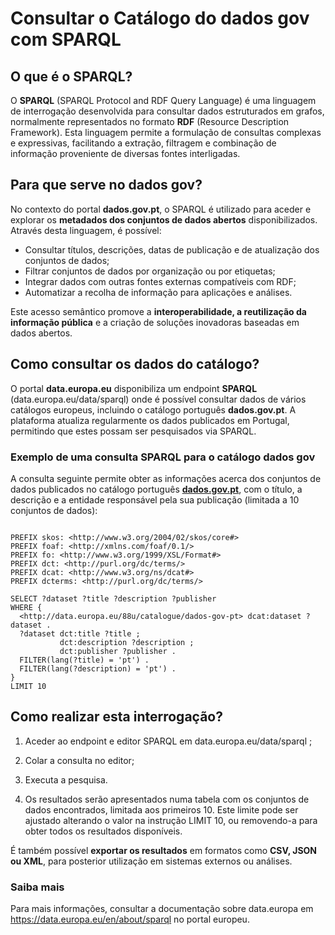 # Consultar o Catálogo do dados gov com SPARQL


## O que é o SPARQL?

O **SPARQL** (SPARQL Protocol and RDF Query Language) é uma linguagem de interrogação desenvolvida para consultar dados estruturados em grafos, normalmente representados no formato **RDF** (Resource Description Framework).
Esta linguagem permite a formulação de consultas complexas e expressivas, facilitando a extração, filtragem e combinação de informação proveniente de diversas fontes interligadas.


## Para que serve no dados gov? 

No contexto do portal **dados.gov.pt**, o SPARQL é utilizado para aceder e explorar os **metadados dos conjuntos de dados abertos** disponibilizados.
Através desta linguagem, é possível:
- Consultar títulos, descrições, datas de publicação e de atualização dos conjuntos de dados;
- Filtrar conjuntos de dados por organização ou por etiquetas;
- Integrar dados com outras fontes externas compatíveis com RDF;
- Automatizar a recolha de informação para aplicações e análises.

Este acesso semântico promove a **interoperabilidade, a reutilização da informação pública** e a criação de soluções inovadoras baseadas em dados abertos. 


## Como consultar os dados do catálogo?

O portal **data.europa.eu** disponibiliza um endpoint **SPARQL** (data.europa.eu/data/sparql) onde é possível consultar dados de vários catálogos europeus, incluindo o catálogo português **dados.gov.pt**. 
A plataforma atualiza regularmente os dados publicados em Portugal, permitindo que estes possam ser pesquisados via SPARQL. 


### Exemplo de uma consulta SPARQL para o catálogo dados gov

A consulta seguinte permite obter as informações acerca dos conjuntos de dados publicados no catálogo português [**dados.gov.pt**](https://dados.gov.pt/), com o título, a descrição e a entidade responsável pela sua publicação (limitada a 10 conjuntos de dados): 


<pre><code>
PREFIX skos: &lt;http://www.w3.org/2004/02/skos/core#&gt;
PREFIX foaf: &lt;http://xmlns.com/foaf/0.1/&gt;
PREFIX fo: &lt;http://www.w3.org/1999/XSL/Format#&gt;
PREFIX dct: &lt;http://purl.org/dc/terms/&gt;
PREFIX dcat: &lt;http://www.w3.org/ns/dcat#&gt;
PREFIX dcterms: &lt;http://purl.org/dc/terms/&gt;

SELECT ?dataset ?title ?description ?publisher
WHERE {
  &lt;http://data.europa.eu/88u/catalogue/dados-gov-pt&gt; dcat:dataset ?dataset .
  ?dataset dct:title ?title ;
           dct:description ?description ;
           dct:publisher ?publisher .
  FILTER(lang(?title) = 'pt') .
  FILTER(lang(?description) = 'pt') .
}
LIMIT 10
</code></pre>


## Como realizar esta interrogação? 

1. Aceder ao endpoint e editor SPARQL em data.europa.eu/data/sparql ; 

2. Colar a consulta no editor; 

3. Executa a pesquisa.

4. Os resultados serão apresentados numa tabela com os conjuntos de dados encontrados, limitada aos primeiros 10. Este limite pode ser ajustado alterando o valor na instrução LIMIT 10, ou removendo-a para obter todos os resultados disponíveis. 

É também possível **exportar os resultados** em formatos como **CSV, JSON ou XML**, para posterior utilização em sistemas externos ou análises. 


### Saiba mais

Para mais informações, consultar a documentação sobre data.europa em https://data.europa.eu/en/about/sparql no portal europeu.